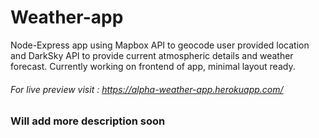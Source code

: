# Weather-app

Node-Express app using Mapbox API to geocode user provided location and DarkSky API to provide current atmospheric details and weather forecast. Currently working on frontend of app, minimal layout ready.

###### For live preview visit : https://alpha-weather-app.herokuapp.com/

### Will add more description soon
